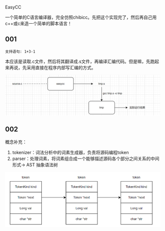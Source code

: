 EasyCC

一个简单的C语言编译器，完全仿照chibicc。先把这个实现完了，然后再自己用c++或c来造一个简单的脚本语言！

## 001

```
支持语句: 1+3-1
```

本应该是读取.c文件，然后将其翻译成.s文件，再编译汇编代码。但是嘛，先跑起来再说，先采用直接在程序内部写汇编的方式。

![](./img/first_run.png)

## 002

概念补充：

1. tokenizer：词法分析中的词素生成器，负责将源码编程token
2. parser：处理词素，将词素组合成一个能够描述源码各个部分之间关系的中间形式-> AST 抽象语法树

![](./img/token.png)